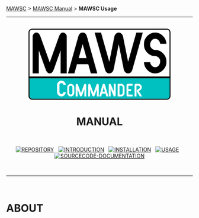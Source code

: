<!-- b220618.112932 -->

[MAWSC](https://github.com/spectrum-health-systems/MAWSC) &gt; [MAWSC Manual](../MAWSC-Manual.md) &gt;  **MAWSC Usage**

***

<br>

<div align="center">

  <img src="../../.github/Logo/maws-logo-commander-512x256.png" alt="MAWSC logo" width="384">
  <h1> 
    MANUAL<br>
  </h1>
  <br>
  
  [![REPOSITORY](https://img.shields.io/badge/REPOSITORY-007474?style=for-the-badge)](https://github.com/spectrum-health-systems/MAWSC)&nbsp;&nbsp;&nbsp;[![INTRODUCTION](https://img.shields.io/badge/INTRODUCTION-007474?style=for-the-badge)](MAWSC-Manual.md)&nbsp;&nbsp;&nbsp;[![INSTALLATION](https://img.shields.io/badge/INSTALLATION-007474?style=for-the-badge)](MAWSC-Installation.md)&nbsp;&nbsp;&nbsp;[![USAGE](https://img.shields.io/badge/USAGE-00c0c0?style=for-the-badge)](MAWSC-Usage.md)&nbsp;&nbsp;&nbsp;[![SOURCECODE-DOCUMENTATION](https://img.shields.io/badge/SOURCECODE%20DOCUMENTATION-007474?style=for-the-badge)](../Sourcecode/MAWSC-Sourcecode.md)

</div>

<br>

***

<br>

# ABOUT
